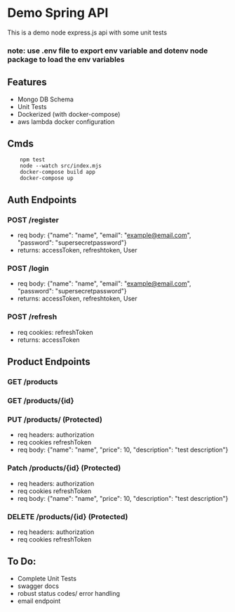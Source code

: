 # Demo Spring API
This is a demo node express.js api with some unit tests
### note: use .env file to export env variable and dotenv node package to load the env variables

## Features
 - Mongo DB Schema
 - Unit Tests
 - Dockerized (with docker-compose)
 - aws lambda docker configuration

## Cmds
```
    npm test
    node --watch src/index.mjs
    docker-compose build app
    docker-compose up
```

## Auth Endpoints
### POST /register
 - req body: {"name": "name", "email": "example@email.com", "password": "supersecretpassword"}
 - returns: accessToken, refreshtoken, User
### POST /login
 - req body: {"name": "name", "email": "example@email.com", "password": "supersecretpassword"}
 - returns: accessToken, refreshtoken, User
### POST /refresh
 - req cookies: refreshToken
 - returns: accessToken


## Product Endpoints
### GET /products
### GET /products/{id}
### PUT /products/ (Protected)
 - req headers: authorization
 - req cookies refreshToken 
 - req body: {"name": "name", "price": 10, "description": "test description"}
### Patch /products/{id} (Protected)
 - req headers: authorization
 - req cookies refreshToken 
 - req body: {"name": "name", "price": 10, "description": "test description"}
### DELETE /products/{id} (Protected)
 - req headers: authorization
 - req cookies refreshToken 


## To Do:
 - Complete Unit Tests
 - swagger docs
 - robust status codes/ error handling
 - email endpoint

